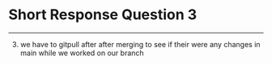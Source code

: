 # Short Response Question 3 
---

3. we have to gitpull after after merging to see if their were any changes in main while we worked on our branch
